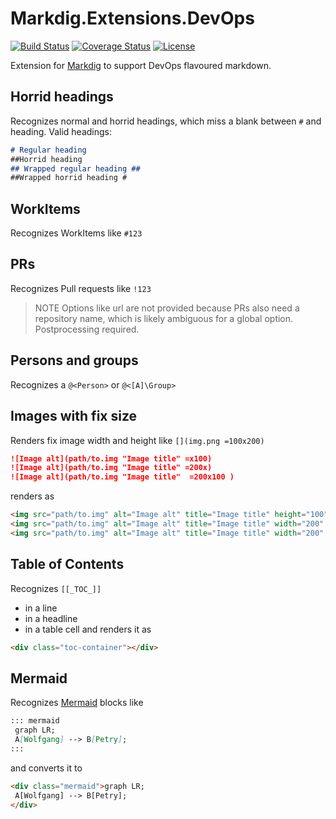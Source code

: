 # Markdig.Extensions.DevOps
[![Build Status](https://github.com/WurstfriedIII/Markdig.Extensions.DevOps/workflows/ci/badge.svg?branch=master)](https://github.com/WurstfriedIII/Markdig.Extensions.DevOps/actions) [![Coverage Status](https://coveralls.io/repos/github/Wurstfried/Markdig.Extensions.DevOps/badge.svg?branch=master)](https://coveralls.io/github/Wurstfried/Markdig.Extensions.DevOps?branch=master) [![License](https://img.shields.io/badge/License-BSD%202--Clause-orange.svg)](LICENSE)

Extension for [Markdig] to support DevOps flavoured markdown.

## Horrid headings
Recognizes normal and horrid headings, which miss a blank between `#` and heading. Valid headings:

```markdown
# Regular heading
##Horrid heading
## Wrapped regular heading ##
##Wrapped horrid heading #
```

## WorkItems
Recognizes WorkItems like `#123`

## PRs
Recognizes Pull requests like `!123`

> NOTE
> Options like url are not provided because PRs also need a repository name, which is likely ambiguous for a global option. Postprocessing required.

## Persons and groups
Recognizes a `@<Person>` or `@<[A]\Group>`

## Images with fix size
Renders fix image width and height like `[](img.png =100x200)`

```md
![Image alt](path/to.img "Image title" =x100)
![Image alt](path/to.img "Image title" =200x)
![Image alt](path/to.img "Image title"  =200x100 )
```

renders as

```html
<img src="path/to.img" alt="Image alt" title="Image title" height="100" />
<img src="path/to.img" alt="Image alt" title="Image title" width="200" />
<img src="path/to.img" alt="Image alt" title="Image title" width="200" height="100" />
```

## Table of Contents
Recognizes `[[_TOC_]]`
- in a line
- in a headline
- in a table cell
and renders it as 

```html
<div class="toc-container"></div>
```

## Mermaid
Recognizes [Mermaid] blocks like

```markdown
::: mermaid
 graph LR;
 A[Wolfgang] --> B[Petry];
:::
```

and converts it to

``` html
<div class="mermaid">graph LR;
 A[Wolfgang] --> B[Petry];
</div>
```

<!-- Links -->
[Markdig]: https://github.com/lunet-io/markdig
[Mermaid]: https://mermaid-js.github.io/mermaid/#/

